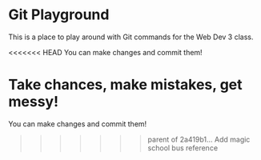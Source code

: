 # Git Playground

This is a place to play around with Git commands for the Web Dev 3 class.

<<<<<<< HEAD
You can make changes and commit them!

Take chances, make mistakes, get messy!
=======
You can make changes and commit them!
>>>>>>> parent of 2a419b1... Add magic school bus reference
